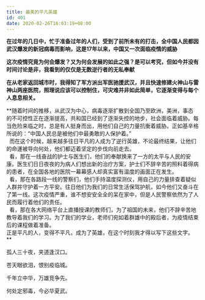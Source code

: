 ```yaml
---
title: 最美的平凡英雄
id: 401
date: 2020-02-26T16:03:19+08:00
---
```



**在过年的几日中，忙于准备过年的人们，受到了前所未有的打击，全中国人民都因武汉爆发的新冠病毒而影响，这是****17****年以来，中国又一次面临疫情的威胁**

**这次疫情究竟为何会爆发？又为何会发展的如此之强？是可以考究，但如今并没有时间讨论是非，我看到的仅仅是无数逆行者的无私奉献**

**在从老家返回城市时，我得知了军方派出军医驰援武汉，并且快速修建火神山与雷神山两座医院，照理说应该可以控制住，可灾难并非如此简单，它逐渐变得与每个人息息相关。**

**随着时间的推移，从武汉为中心，病毒逐渐扩散到全国乃至欧洲，美洲，事态的不可控性正在逐渐提高，共和国已经到了逐渐失控的地步，社会面临着威胁。每当危险来临之时，总是有人挺身而出，用他们自己的力量抗衡着威胁。正如基辛格所说的：“中国人民总是被他们中最勇敢的人保护着。”  
  而在这个时候，越来越多往日平凡的人成为了逆行英雄，不论最终结果，让他们的命運被导向何处，他们都迈着坚定的步伐向前走去。  
  看，那在一线奋战的护士与医生们，他们的奉献换来了一方的太平与人民的安康。医生们日日夜夜的为病人们想出新的治疗方案，护士们不辞辛苦的照料着得病的患者，在全国各地的医院一幕幕感人却真实富有温度的画面正在发生。  
  看，那在各路段一线的警察们，他们手持温度探测仪，用自己的力量排查着疑似人群并守护着一方平安。往日他们为我们的日常生活保驾护航，如今他们又奋斗在了第一线。这次疫情严重，谁不想安安全全的呆在家中，但是人民警察依然为了人民而履行着他们的责任。  
  看，那在各大网络平台上直播授课的教师们，为了祖国的未来，他们不辞辛苦地教导着我们的学习。为了我们的学业，老师们宛如着群雄中的殿后者，为疫情结束后的课程做着准备。  
正是平凡的人，变得不平凡，成为了英雄，在这个时刻我才得以写下这些文字。  
**                    

孤人三十夜，夹道逢汉口。

苍天眼欲泪，恨别疫临城。

千年立中华，万雄竞争先。

何处定邪毒，今必华夏武。